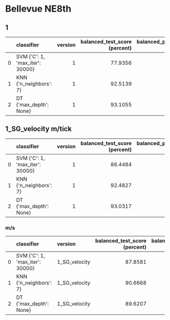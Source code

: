 # Bellevue NE8th

## 1

|     | classifier                      | version | balanced_test_score (percent) | balanced_pooled_test_score (percent) | time (s) |
| --: | :------------------------------ | ------: | ----------------------------: | -----------------------------------: | -------: |
|   0 | SVM {'C': 1, 'max_iter': 30000} |       1 |                       77.9356 |                              96.3054 |  611.568 |
|   1 | KNN {'n_neighbors': 7}          |       1 |                       92.5139 |                              98.7744 |  1.61854 |
|   2 | DT {'max_depth': None}          |       1 |                       93.1055 |                              97.2613 |  1.65309 |

## 1_SG_velocity m/tick

|     | classifier                      | version | balanced_test_score (percent) | balanced_pooled_test_score (percent) | time (s) |
| --: | :------------------------------ | ------: | ----------------------------: | -----------------------------------: | -------: |
|   0 | SVM {'C': 1, 'max_iter': 30000} |       1 |                       86.4484 |                              97.8886 |  348.035 |
|   1 | KNN {'n_neighbors': 7}          |       1 |                       92.4827 |                              98.7733 |  1.10096 |
|   2 | DT {'max_depth': None}          |       1 |                       93.0317 |                              97.2565 |  2.33479 |

### m/s

|     | classifier                      | version       | balanced_test_score (percent) | balanced_pooled_test_score (percent) | time (s) |
| --: | :------------------------------ | :------------ | ----------------------------: | -----------------------------------: | -------: |
|   0 | SVM {'C': 1, 'max_iter': 30000} | 1_SG_velocity |                       87.8581 |                              98.0174 |  231.323 |
|   1 | KNN {'n_neighbors': 7}          | 1_SG_velocity |                       90.6668 |                              98.5414 | 0.576066 |
|   2 | DT {'max_depth': None}          | 1_SG_velocity |                       89.6207 |                              95.9668 |  3.05878 |
